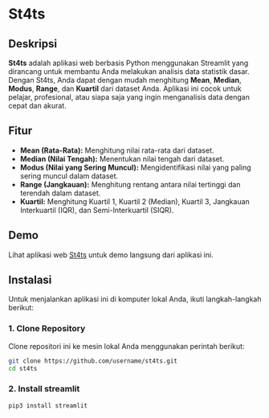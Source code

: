 # St4ts

## Deskripsi

**St4ts** adalah aplikasi web berbasis Python menggunakan Streamlit yang dirancang untuk membantu Anda melakukan analisis data statistik dasar. Dengan St4ts, Anda dapat dengan mudah menghitung **Mean**, **Median**, **Modus**, **Range**, dan **Kuartil** dari dataset Anda. Aplikasi ini cocok untuk pelajar, profesional, atau siapa saja yang ingin menganalisis data dengan cepat dan akurat.

## Fitur

- **Mean (Rata-Rata):** Menghitung nilai rata-rata dari dataset.
- **Median (Nilai Tengah):** Menentukan nilai tengah dari dataset.
- **Modus (Nilai yang Sering Muncul):** Mengidentifikasi nilai yang paling sering muncul dalam dataset.
- **Range (Jangkauan):** Menghitung rentang antara nilai tertinggi dan terendah dalam dataset.
- **Kuartil:** Menghitung Kuartil 1, Kuartil 2 (Median), Kuartil 3, Jangkauan Interkuartil (IQR), dan Semi-Interkuartil (SIQR).

## Demo

Lihat aplikasi web [St4ts](https://example.com) untuk demo langsung dari aplikasi ini.

## Instalasi

Untuk menjalankan aplikasi ini di komputer lokal Anda, ikuti langkah-langkah berikut:

### 1. Clone Repository

Clone repositori ini ke mesin lokal Anda menggunakan perintah berikut:

```bash
git clone https://github.com/username/st4ts.git
cd st4ts
```

### 2. Install streamlit
```bash
pip3 install streamlit
```
